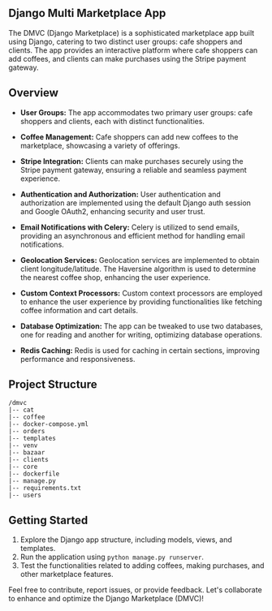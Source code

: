 ## Django Multi Marketplace App

The DMVC (Django Marketplace) is a sophisticated marketplace app built using Django, catering to two distinct user groups: cafe shoppers and clients. The app provides an interactive platform where cafe shoppers can add coffees, and clients can make purchases using the Stripe payment gateway.

## Overview

- **User Groups:** The app accommodates two primary user groups: cafe shoppers and clients, each with distinct functionalities.

- **Coffee Management:** Cafe shoppers can add new coffees to the marketplace, showcasing a variety of offerings.

- **Stripe Integration:** Clients can make purchases securely using the Stripe payment gateway, ensuring a reliable and seamless payment experience.

- **Authentication and Authorization:** User authentication and authorization are implemented using the default Django auth session and Google OAuth2, enhancing security and user trust.

- **Email Notifications with Celery:** Celery is utilized to send emails, providing an asynchronous and efficient method for handling email notifications.

- **Geolocation Services:** Geolocation services are implemented to obtain client longitude/latitude. The Haversine algorithm is used to determine the nearest coffee shop, enhancing the user experience.

- **Custom Context Processors:** Custom context processors are employed to enhance the user experience by providing functionalities like fetching coffee information and cart details.

- **Database Optimization:** The app can be tweaked to use two databases, one for reading and another for writing, optimizing database operations.

- **Redis Caching:** Redis is used for caching in certain sections, improving performance and responsiveness.

## Project Structure
```plaintext
/dmvc
|-- cat
|-- coffee
|-- docker-compose.yml
|-- orders
|-- templates
|-- venv
|-- bazaar
|-- clients
|-- core
|-- dockerfile
|-- manage.py
|-- requirements.txt
|-- users
```

## Getting Started
1. Explore the Django app structure, including models, views, and templates.
2. Run the application using `python manage.py runserver`.
3. Test the functionalities related to adding coffees, making purchases, and other marketplace features.

Feel free to contribute, report issues, or provide feedback. Let's collaborate to enhance and optimize the Django Marketplace (DMVC)!

